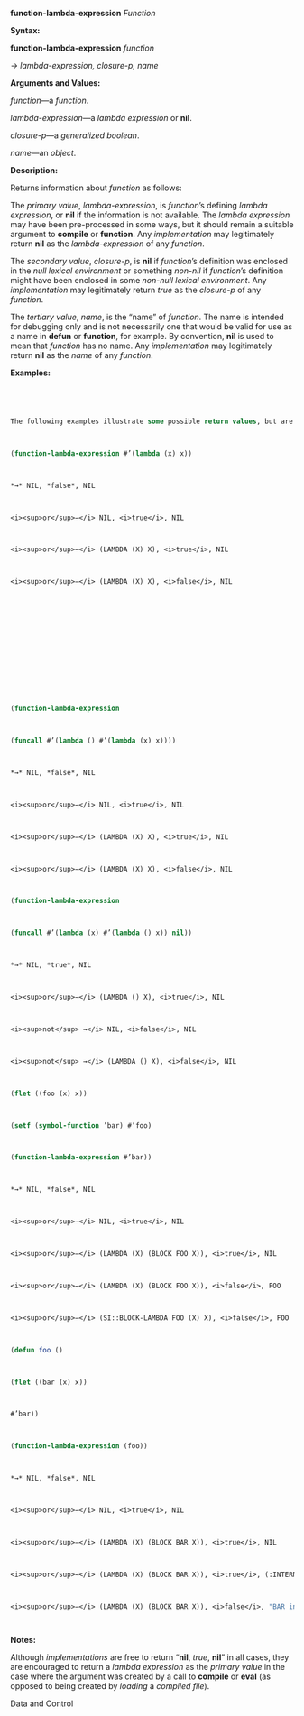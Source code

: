 **function-lambda-expression** *Function* 



**Syntax:** 



**function-lambda-expression** *function* 



*→ lambda-expression, closure-p, name* 



**Arguments and Values:** 



*function*—a *function*. 



*lambda-expression*—a *lambda expression* or **nil**. 



*closure-p*—a *generalized boolean*. 



*name*—an *object*. 



**Description:** 



Returns information about *function* as follows: 



The *primary value*, *lambda-expression*, is *function*’s defining *lambda expression*, or **nil** if the information is not available. The *lambda expression* may have been pre-processed in some ways, but it should remain a suitable argument to **compile** or **function**. Any *implementation* may legitimately return **nil** as the *lambda-expression* of any *function*. 



The *secondary value*, *closure-p*, is **nil** if *function*’s definition was enclosed in the *null lexical environment* or something *non-nil* if *function*’s definition might have been enclosed in some *non-null lexical environment*. Any *implementation* may legitimately return *true* as the *closure-p* of any *function*. 



The *tertiary value*, *name*, is the “name” of *function*. The name is intended for debugging only and is not necessarily one that would be valid for use as a name in **defun** or **function**, for example. By convention, **nil** is used to mean that *function* has no name. Any *implementation* may legitimately return **nil** as the *name* of any *function*. 



**Examples:**
```lisp
 



The following examples illustrate some possible return values, but are not intended to be exhaustive: 



(function-lambda-expression #’(lambda (x) x)) 



*→* NIL, *false*, NIL 



<i><sup>or</sup>→</i> NIL, <i>true</i>, NIL 



<i><sup>or</sup>→</i> (LAMBDA (X) X), <i>true</i>, NIL 



<i><sup>or</sup>→</i> (LAMBDA (X) X), <i>false</i>, NIL 















(function-lambda-expression 



(funcall #’(lambda () #’(lambda (x) x)))) 



*→* NIL, *false*, NIL 



<i><sup>or</sup>→</i> NIL, <i>true</i>, NIL 



<i><sup>or</sup>→</i> (LAMBDA (X) X), <i>true</i>, NIL 



<i><sup>or</sup>→</i> (LAMBDA (X) X), <i>false</i>, NIL 



(function-lambda-expression 



(funcall #’(lambda (x) #’(lambda () x)) nil)) 



*→* NIL, *true*, NIL 



<i><sup>or</sup>→</i> (LAMBDA () X), <i>true</i>, NIL 



<i><sup>not</sup> →</i> NIL, <i>false</i>, NIL 



<i><sup>not</sup> →</i> (LAMBDA () X), <i>false</i>, NIL 



(flet ((foo (x) x)) 



(setf (symbol-function ’bar) #’foo) 



(function-lambda-expression #’bar)) 



*→* NIL, *false*, NIL 



<i><sup>or</sup>→</i> NIL, <i>true</i>, NIL 



<i><sup>or</sup>→</i> (LAMBDA (X) (BLOCK FOO X)), <i>true</i>, NIL 



<i><sup>or</sup>→</i> (LAMBDA (X) (BLOCK FOO X)), <i>false</i>, FOO 



<i><sup>or</sup>→</i> (SI::BLOCK-LAMBDA FOO (X) X), <i>false</i>, FOO 



(defun foo () 



(flet ((bar (x) x)) 



#’bar)) 



(function-lambda-expression (foo)) 



*→* NIL, *false*, NIL 



<i><sup>or</sup>→</i> NIL, <i>true</i>, NIL 



<i><sup>or</sup>→</i> (LAMBDA (X) (BLOCK BAR X)), <i>true</i>, NIL 



<i><sup>or</sup>→</i> (LAMBDA (X) (BLOCK BAR X)), <i>true</i>, (:INTERNAL FOO 0 BAR) 



<i><sup>or</sup>→</i> (LAMBDA (X) (BLOCK BAR X)), <i>false</i>, "BAR in FOO" 




```
**Notes:** 



Although *implementations* are free to return “**nil**, *true*, **nil**” in all cases, they are encouraged to return a *lambda expression* as the *primary value* in the case where the argument was created by a call to **compile** or **eval** (as opposed to being created by *loading* a *compiled file*). 



Data and Control 











